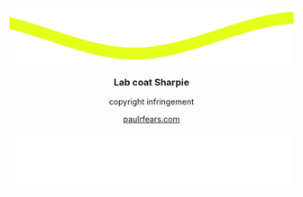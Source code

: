 

<img height="100" width="1000" align="center" src="https://raw.githubusercontent.com/paulfears/paulfears/refs/heads/master/waves_top.svg"/>

<html>
    <div align="center">
    <h3>Lab coat Sharpie</h3>
    <p>copyright infringement</p>
    <a href="https://profound-begonia-8f3481.netlify.app/">paulrfears.com</a>
    </div>
</html>
<br>

<img  height="100" width="1000"  align="center" src="https://raw.githubusercontent.com/paulfears/paulfears/refs/heads/master/waves_bottom.svg"/>








<!--
**paulfears/paulfears** is a ✨ _special_ ✨ awwww... retository because its `README.md` (this file) appears on your GitHub profile.

Here are some ideas to get you started:

- 🔭 I’m currently working on ...
- 🌱 I’m currently learning ...
- 👯 I’m looking to collaborate on ...
- 🤔 I’m looking for help with ...
- 💬 Ask me about ...
- 📫 How to reach me: ...
- 😄 Pronouns: ...
- ⚡ Fun fact: ...
-->
